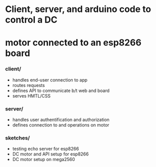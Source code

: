 # Client, server, and arduino code to control a DC </br>
# motor connected to an esp8266 board

### client/
* handles end-user connection to app
* routes requests
* defines API to communicate b/t web and board
* serves HMTL/CSS

### server/
* handles user authentification and authorization
* defines connection to and operations on motor

### sketches/
* testing echo server for esp8266
* DC motor and API setup for esp8266
* DC motor setup on mega2560